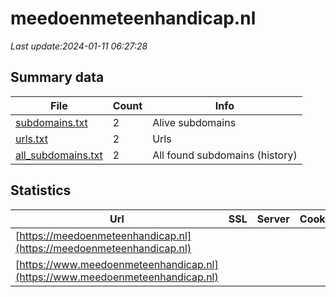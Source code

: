 # meedoenmeteenhandicap.nl
*Last update:2024-01-11 06:27:28*
## Summary data
| File       | Count | Info |
|------------|-------|------|
|[subdomains.txt](/data/meedoenmeteenhandicap/subdomains.txt)|2|Alive subdomains|
|[urls.txt](/data/meedoenmeteenhandicap/urls.txt)|2|Urls|
|[all_subdomains.txt](/data/meedoenmeteenhandicap/all_subdomains.txt)|2|All found subdomains (history)|
## Statistics
| Url | SSL | Server | Cookie | HSTS | CSP | XFO | XXP | RP | Tech |
|------------|-------|------|------|------|------|------|------|------|------|
|[https://meedoenmeteenhandicap.nl](https://meedoenmeteenhandicap.nl)| | | | | | | |:white_check_mark: | |HSTS IIS:10.0 Window...| |
|[https://www.meedoenmeteenhandicap.nl](https://www.meedoenmeteenhandicap.nl)| | | | | | | |:white_check_mark: | |HSTS IIS:10.0 Window...| |